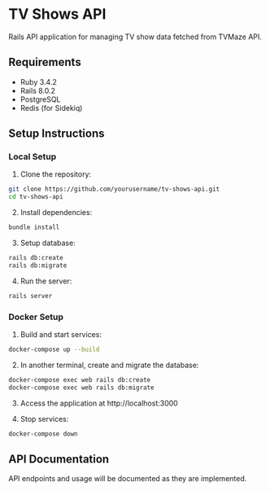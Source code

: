 # TV Shows API

Rails API application for managing TV show data fetched from TVMaze API.

## Requirements

- Ruby 3.4.2
- Rails 8.0.2
- PostgreSQL
- Redis (for Sidekiq)

## Setup Instructions

### Local Setup

1. Clone the repository:
```bash
git clone https://github.com/yourusername/tv-shows-api.git
cd tv-shows-api
```

2. Install dependencies:
```bash
bundle install
```

3. Setup database:
```bash
rails db:create
rails db:migrate
```

4. Run the server:
```bash
rails server
```

### Docker Setup

1. Build and start services:
```bash
docker-compose up --build
```

2. In another terminal, create and migrate the database:
```bash
docker-compose exec web rails db:create
docker-compose exec web rails db:migrate
```

3. Access the application at http://localhost:3000

4. Stop services:
```bash
docker-compose down
```

## API Documentation

API endpoints and usage will be documented as they are implemented.
